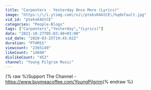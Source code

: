 ```yaml
---
title: "Carpenters - Yesterday Once More (Lyrics)"
image: "https:\/\/i.ytimg.com\/vi\/pteksK4GtCE\/hqdefault.jpg"
vid_id: "pteksK4GtCE"
categories: "People-Blogs"
tags: ["Carpenters","Yesterday","(Lyrics)"]
date: "2021-10-27T05:03:48+03:00"
vid_date: "2020-03-25T19:45:02Z"
duration: "PT4M1S"
viewcount: "2365149"
likeCount: "14040"
dislikeCount: "452"
channel: "Young Pilgrim Music"
---
```

{% raw %}Support The Channel - <a rel="nofollow" target="blank" href="https://www.buymeacoffee.com/YoungPilgrim">https://www.buymeacoffee.com/YoungPilgrim</a>{% endraw %}
